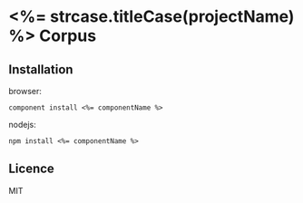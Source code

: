# <%= strcase.titleCase(projectName) %> Corpus

## Installation

browser:

```
component install <%= componentName %>
```

nodejs:

```
npm install <%= componentName %>
```

## Licence

MIT